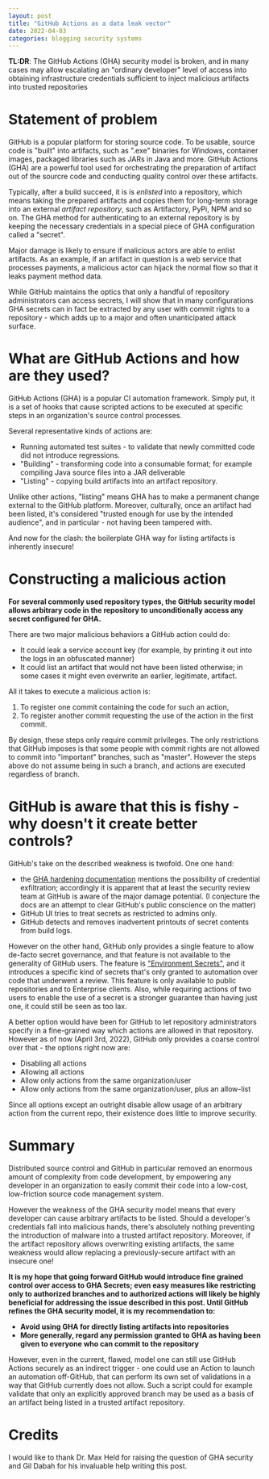 ```yaml
---
layout: post
title: "GitHub Actions as a data leak vector"
date: 2022-04-03
categories: blogging security systems
---
```

**TL:DR**: The GitHub Actions (GHA) security model is broken, and in many cases may allow escalating an "ordinary developer" level of access into obtaining infrastructure credentials sufficient to inject malicious artifacts into trusted repositories

# Statement of problem
GitHub is a popular platform for storing source code. To be usable, source code is "built" into artifacts, such as ".exe" binaries for Windows, container images, packaged libraries such as JARs in Java and more. GitHub Actions (GHA) are a powerful tool used for orchestrating the preparation of artifact out of the sourcre code and conducting quality control over these artifacts.

Typically, after a build succeed, it is is *enlisted* into a repository, which means taking the prepared artifacts and copies them for long-term storage into an external *artifact repository*, such as Artifactory, PyPi, NPM and so on. The GHA method for authenticating to an external repository is by keeping the necessary credentials in a special piece of GHA configuration called a "secret". 

Major damage is likely to ensure if malicious actors are able to enlist artifacts. As an example, if an artifact in question is a web service that processes payments, a malicious actor can hijack the normal flow so that it leaks payment method data.

While GitHub maintains the optics that only a handful of repository administrators can access secrets, I will show that in many configurations GHA secrets can in fact be extracted by any user with commit rights to a repository - which adds up to a major and often unanticipated attack surface.

# What are GitHub Actions and how are they used?
GitHub Actions (GHA) is a popular CI automation framework. Simply put, it is a set of hooks that cause scripted actions to be executed at specific steps in an organization's source control processes. 

Several representative kinds of actions are:
- Running automated test suites - to validate that newly committed code did not introduce regressions.
- "Building" - transforming code into a consumable format; for example compiling Java source files into a JAR deliverable
- "Listing" - copying build artifacts into an artifact repository.

Unlike other actions, "listing" means GHA has to make a permanent change external to the GitHub platform. Moreover, culturally, once an artifact had been listed, it's considered "trusted enough for use by the intended audience", and in particular - not having been tampered with.

And now for the clash: the boilerplate GHA way for listing artifacts is inherently insecure!

# Constructing a malicious action
**For several commonly used repository types, the GitHub security model allows arbitrary code in the repository to unconditionally access any secret configured for GHA.**

There are two major malicious behaviors a GitHub action could do:
- It could leak a service account key (for example, by printing it out into the logs in an obfuscated manner)
- It could list an artifact that would not have been listed otherwise; in some cases it might even overwrite an earlier, legitimate, artifact.

All it takes to execute a malicious action is:
1. To register one commit containing the code for such an action,
2. To register another commit requesting the use of the action in the first commit.

By design, these steps only require commit privileges. The only restrictions that GitHub imposes is that some people with commit rights are not allowed to commit into "important" branches, such as "master". However the steps above do not assume being in such a branch, and actions are executed regardless of branch.

# GitHub is aware that this is fishy - why doesn't it create better controls?
GitHub's take on the described weakness is twofold. One one hand:
-  the [GHA hardening documentation](https://docs.github.com/en/actions/security-guides/security-hardening-for-github-actions) mentions  the possibility of credential exfiltration; accordingly it is apparent that at least the security review team at GitHub is aware of the major damage potential. (I conjecture the docs are an attempt to clear GitHub's public conscience on the matter)
- GitHub UI tries to treat secrets as restricted to admins only. 
- GitHub detects and removes inadvertent printouts of secret contents from build logs.

However on the other hand, GitHub only provides a single feature to allow de-facto secret governance, and that feature is not available to the generality of GitHub users. The feature is ["Environment Secrets"](https://docs.github.com/en/actions/deployment/targeting-different-environments/using-environments-for-deployment), and it introduces a specific kind of secrets that's only granted to automation over code that underwent a review. This feature is only available to public repositories and to Enterprise clients. Also, while requiring actions of two users to enable the use of a secret is a stronger guarantee than having just one, it could still be seen as too lax.

A better option would have been for GitHub to let repository administrators specify in a fine-grained way which actions are allowed in that repository. However as of now (April 3rd, 2022), GitHub only provides a coarse control over that - the options right now are:
- Disabling all actions
- Allowing all actions
- Allow only actions from the same organization/user
- Allow only actions from the same organization/user, plus an allow-list

Since all options except an outright disable allow usage of an arbitrary action from the current repo, their existence does little to improve security.

# Summary
Distributed source control and GitHub in particular removed an enormous amount of complexity from code development, by empowering any developer in an organization to easily commit their code into a low-cost, low-friction source code management system.

However the weakness of the GHA security model means that every developer can cause arbitrary artifacts to be listed. Should a developer's credentials fall into malicious hands, there's absolutely nothing preventing the introduction of malware into a trusted artifact repository. Moreover, if the artifact repository allows overwriting existing artifacts, the same weakness would allow replacing a previously-secure artifact with an insecure one!

**It is my hope that going forward GitHub would introduce fine grained control over access to GHA Secrets; even easy measures like restricting only to authorized branches and to authorized actions will likely be highly beneficial for addressing the issue described in this post.
Until GitHub refines the GHA security model, it is my recommendation to:**
- **Avoid using GHA for directly listing artifacts into repositories**
- **More generally, regard any permission granted to GHA as having been given to everyone who can commit to the repository**

However, even in the current, flawed, model one can still use GitHub Actions securely as an indirect trigger - one could use an Action to launch an automation off-GitHub, that can perform its own set of validations in a way that GitHub currently does not allow. Such a script could for example validate that only an explicitly approved branch may be used as a basis of an artifact being listed in a trusted artifact repository.

# Credits
I would like to thank Dr. Max Held for raising the question of GHA security and Gil Dabah for his invaluable help writing this post.
